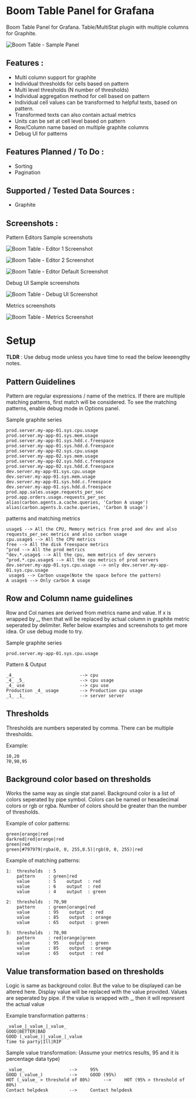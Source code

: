 # Boom Table Panel for Grafana

Boom Table Panel for Grafana. Table/MultiStat plugin with multiple columns for Graphite.

![Boom Table - Sample Panel](src/img/panel.png)

Features :
----------

* Multi column support for graphite
* Individual thresholds for cells based on pattern
* Multi level thresholds (N number of thresholds)
* Individual aggregation method for cell based on pattern
* Individual cell values can be transformed to helpful texts, based on pattern.
* Transformed texts can also contain actual metrics
* Units can be set at cell level based on pattern
* Row/Column name based on multiple graphite columns
* Debug UI for patterns

Features Planned / To Do :
------------------------
* Sorting
* Pagination

Supported / Tested Data Sources :
--------------------------------

* Graphite

Screenshots :
-------------

Pattern Editors Sample screenshots

![Boom Table - Editor 1 Screenshot](src/img/editor-1.png)

![Boom Table - Editor 2 Screenshot](src/img/editor-2.png)

![Boom Table - Editor Default Screenshot](src/img/editor-default.png)

Debug UI Sample screenshots

![Boom Table - Debug UI Screenshot](src/img/debug-ui.png)

Metrics screenshots

![Boom Table - Metrics Screenshot](src/img/metrics.png)

# Setup

**TLDR** : Use debug mode unless you have time to read the below leeeengthy notes.

Pattern Guidelines
------------------

Pattern are regular expressions / name of the metrics. If there are multiple matching patterns, first match will be considered. To see the matching patterns, enable debug mode in Options panel.

Sample graphite series

    prod.server.my-app-01.sys.cpu.usage
    prod.server.my-app-01.sys.mem.usage
    prod.server.my-app-01.sys.hdd.c.freespace
    prod.server.my-app-01.sys.hdd.d.freespace
    prod.server.my-app-02.sys.cpu.usage
    prod.server.my-app-02.sys.mem.usage
    prod.server.my-app-02.sys.hdd.c.freespace
    prod.server.my-app-02.sys.hdd.d.freespace
    dev.server.my-app-01.sys.cpu.usage
    dev.server.my-app-01.sys.mem.usage
    dev.server.my-app-01.sys.hdd.c.freespace
    dev.server.my-app-01.sys.hdd.d.freespace
    prod.app.sales.usage.requests_per_sec
    prod.app.orders.usage.requests_per_sec
    alias(carbon.agents.a.cache.queries, 'Carbon A usage')
    alias(carbon.agents.b.cache.queries, 'Carbon B usage')

patterns and matching metrics

    usage$ --> All the CPU, Memory metrics from prod and dev and also requests_per_sec metrics and also carbon usage
    cpu.usage$ --> All the CPU metrics
    free --> All the disk freespace metrics
    ^prod --> All the prod metrics
    ^dev.*.usage$ --> All the cpu, mem metrics of dev servers
    ^prod.*.cpu.usage$ --> All the cpu metrics of prod servers
    dev.server.my-app-01.sys.cpu.usage --> only dev.server.my-app-01.sys.cpu.usage
     usage$ --> Carbon usage(Note the space before the pattern)
    A usage$ --> Only carbon A usage

Row and Column name guidelines
------------------------------

Row and Col names are derived from metrics name and value. If x is wrapped by _, then that will be replaced by actual column in graphite metric seperated by delimiter. Refer below examples and screenshots to get more idea. Or use debug mode to try.

Sample graphite series

    prod.server.my-app-01.sys.cpu.usage

Pattern & Output

    _4_                         --> cpu
    _4_ _5_                     --> cpu usage
    _4_ use                     --> cpu use
    Production _4_ usage        --> Production cpu usage
    _1_ _1_                     --> server server


Thresholds 
----------

Thresholds are numbers seperated by comma. There can be multiple thresholds.

Example:

    10,20
    70,90,95

Background color based on thresholds
------------------------------------

Works the same way as single stat panel. Background color is a list of colors seperated by pipe symbol. Colors can be named or hexadecimal colors or rgb or rgba. Number of colors should be greater than the number of thresholds.

Example of color patterns:
     
    green|orange|red
    darkred|red|orange|red
    green|red
    green|#797979|rgba(0, 0, 255,0.5)|rgb(0, 0, 255)|red

Example of matching patterns:

    1:  thresholds  : 5
        pattern     : green|red        
        value       : 5    output  : red
        value       : 6    output  : red
        value       : 4    output  : green

    2:  thresholds  : 70,90
        pattern     : green|orange|red      
        value       : 95    output  : red  
        value       : 85    output  : orange
        value       : 65    output  : green

    3:  thresholds  : 70,90
        pattern     : red|orange|green      
        value       : 95    output  : green  
        value       : 85    output  : orange
        value       : 65    output  : red


Value transformation based on thresholds
----------------------------------------

Logic is same as background color. But the value to be displayed can be altered here. Display value will be replaced with the value provided. Values are seperated by pipe. if the value is wrapped with _, then it will represent the actual value

Example transformation patterns :

    _value_|_value_|_value_
    GOOD|BETTER|BAD
    GOOD (_value_)|_value_|_value
    Time to party|Ill|RIP


Sample value transformation: (Assume your metrics results, 95 and it is percentage data type)
 

    _value_                 -->     95%
    GOOD (_value_)          -->     GOOD (95%)
    HOT (_value_ > threshold of 80%)     -->     HOT (95% > threshold of 80%)
    Contact helpdesk        -->     Contact helpdesk